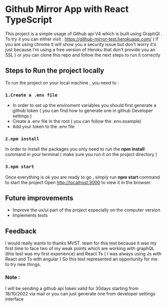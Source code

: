 # Github Mirror App with  React TypeScript

This project is a simple usage of Github api V4 which is built using GraphQl .
To try it you can either visit : https://github-mirror-test.herokuapp.com/ ( if you are using chrome it will show you a security issue but don't worry it's just because I'm using a free version of Heroku that don't provide you an SSL )
or you can clone this repo  and follow the next steps to run it correctly

## Steps to Run the project locally

To run the project on your local machine , you need to :

### `1.Create a .env file`
 - In order to set up the enviroment variables you should first generate a github token ( you can find how to generate one in github Developer settings )
 - Create a .env file in the root ( you can follow the .env.example)
 - Add your token to the .env file 


### `2.npm install`

In order to install the packages you only need to run the <b>npm install</b> command in your terminal ( make sure you run it on the project directory )

### `3.npm start`

Once everything is ok you are ready to go , simply run <b> npm start </b> command to start the project
Open [http://localhost:3000](http://localhost:3000) to view it in the browser.

## Future improvements
 - Improve the ux/ui part of the project especially on the computer version
 - Implements tests

## Feedback

I would really wants to thanks MVST. team for this test because it was my first time to face two of my weak points which are working
with graphQL (this test was my first experience) and React Ts ( I was always using Js with React and Ts with angular )
So this test represented an opportunity for me to try new things.

### Note :
I will be sending a github api token valid for 30days starting from 18/10/2022 via mail or you can just generate one from developer settings interface

